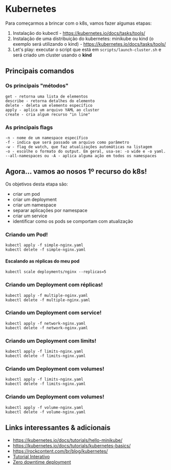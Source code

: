 # Kubernetes

Para começarmos a brincar com o k8s, vamos fazer algumas etapas:
1. Instalação do kubectl - https://kubernetes.io/docs/tasks/tools/
2. Instalação de uma distribuição do kubernetes: minikube ou kind (o exemplo será utilizando o kind) - https://kubernetes.io/docs/tasks/tools/
3. Let's play: executar o script que está em `scripts/launch-cluster.sh` e será criado um cluster usando o **kind**

## Principais comandos

### Os principais "métodos"
```
get - retorna uma lista de elementos 
describe - retorna detalhes do elemento
delete - deleta um elemento específico 
apply - aplica um arquivo YAML ao cluster
create - cria algum recurso "in line"
```

### As principais flags
```
-n - nome de um namespace específico
-f - indica que será passado um arquivo como parâmetro
-w - flag de watch, que faz atualizações automáticas na listagem
-o - escolhe o formato do output. Em geral, usa-se: -o wide e -o yaml.
--all-namespaces ou -A - aplica alguma ação em todos os namespaces
```

## Agora... vamos ao nosos 1º recurso do k8s!

Os objetivos desta etapa são:
- criar um pod
- criar um deployment
- criar um namespace
- separar aplicações por namespace
- criar um service
- identificar como os pods se comportam com atualização

### Criando um Pod!
```
kubectl apply -f simple-nginx.yaml
kubectl delete -f simple-nginx.yaml
```

#### Escalando as réplicas do meu pod
```
kubectl scale deployments/nginx --replicas=5
```

### Criando um Deployment com réplicas!
```
kubectl apply -f multiple-nginx.yaml
kubectl delete -f multiple-nginx.yaml
```
### Criando um Deployment com service!
```
kubectl apply -f network-nginx.yaml
kubectl delete -f network-nginx.yaml
```

### Criando um Deployment com limits!
```
kubectl apply -f limits-nginx.yaml
kubectl delete -f limits-nginx.yaml
```

### Criando um Deployment com volumes!
```
kubectl apply -f limits-nginx.yaml
kubectl delete -f limits-nginx.yaml
```

### Criando um Deployment com volumes!
```
kubectl apply -f volume-nginx.yaml
kubectl delete -f volume-nginx.yaml
```

## Links interessantes & adicionais
- https://kubernetes.io/docs/tutorials/hello-minikube/
- https://kubernetes.io/docs/tutorials/kubernetes-basics/
- https://rockcontent.com/br/blog/kubernetes/
- [Tutorial Interativo](https://kubernetes.io/docs/tutorials/kubernetes-basics/)
- [Zero downtime deployment](https://medium.com/adeo-tech/how-to-build-a-zero-downtime-application-on-kubernetes-9f509fac3eb8)